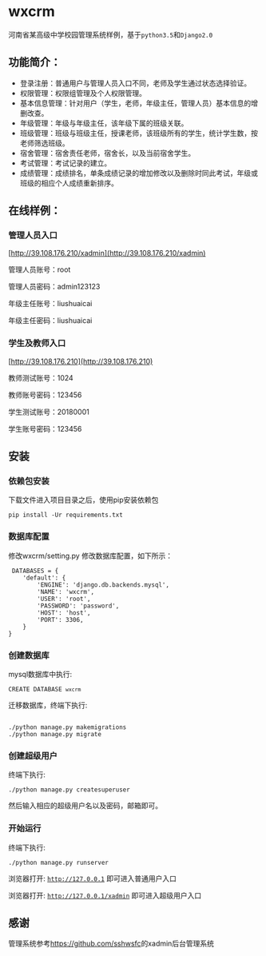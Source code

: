 # wxcrm

河南省某高级中学校园管理系统样例，基于<code>python3.5</code>和<code>Django2.0</code>


## 功能简介：

- 登录注册：普通用户与管理人员入口不同，老师及学生通过状态选择验证。
- 权限管理：权限组管理及个人权限管理。
- 基本信息管理：针对用户（学生，老师，年级主任，管理人员）基本信息的增删改查。
- 年级管理：年级与年级主任，该年级下属的班级关联。
- 班级管理：班级与班级主任，授课老师，该班级所有的学生，统计学生数，按老师筛选班级。
- 宿舍管理：宿舍责任老师，宿舍长，以及当前宿舍学生。
- 考试管理：考试记录的建立。
- 成绩管理：成绩排名，单条成绩记录的增加修改以及删除时同此考试，年级或班级的相应个人成绩重新排序。


## 在线样例：

### 管理人员入口

[http://39.108.176.210/xadmin](http://39.108.176.210/xadmin)

管理人员账号：root

管理人员密码：admin123123

年级主任账号：liushuaicai

年级主任密码：liushuaicai


### 学生及教师入口

[http://39.108.176.210](http://39.108.176.210)

教师测试账号：1024

教师账号密码：123456

学生测试账号：20180001

学生账号密码：123456


## 安装

### 依赖包安装

下载文件进入项目目录之后，使用pip安装依赖包

<code>pip install -Ur requirements.txt</code>

### 数据库配置

修改wxcrm/setting.py 修改数据库配置，如下所示：

```
 DATABASES = {
    'default': {
        'ENGINE': 'django.db.backends.mysql',
        'NAME': 'wxcrm',
        'USER': 'root', 
        'PASSWORD': 'password',
        'HOST': 'host',
        'PORT': 3306,
    }
}
```

### 创建数据库

mysql数据库中执行:

<code>CREATE DATABASE `wxcrm`</code>

迁移数据库，终端下执行:

<code>
./python manage.py makemigrations
./python manage.py migrate
</code>

### 创建超级用户

终端下执行:

<code>./python manage.py createsuperuser</code>

然后输入相应的超级用户名以及密码，邮箱即可。

### 开始运行

终端下执行:

<code>./python manage.py runserver</code>
 
浏览器打开: <code>http://127.0.0.1</code> 即可进入普通用户入口

浏览器打开: <code>http://127.0.0.1/xadmin</code> 即可进入超级用户入口
  
## 感谢
管理系统参考<a href="https://github.com/sshwsfc/xadmin" target="_blank">https://github.com/sshwsfc</a>的xadmin后台管理系统
